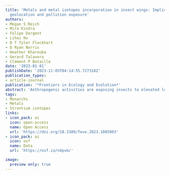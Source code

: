 ```yaml
---
title: 'Metals and metal isotopes incorporation in insect wings: Implications for
  geolocation and pollution exposure'
authors:
- Megan S Reich
- Mira Kindra
- Felipe Dargent
- Lihai Hu
- D T Tyler Flockhart
- D Ryan Norris
- Heather Kharouba
- Gerard Talavera
- Clément P Bataille
date: '2023-01-01'
publishDate: '2023-11-05T04:14:55.727318Z'
publication_types:
- article-journal
publication: '*Frontiers in Ecology and Evolution*'
abstract: 'Anthropogenic activities are exposing insects to elevated levels of toxic metals and are altering the bioavailability of essential metals. Metals and metal isotopes have also become promising tools for the geolocation of migratory insects. Understanding the pathways of metal incorporation in insect tissues is thus important for assessing the role of metals in insect physiology and ecology and for the development of metals and metal isotopes as geolocation tools. We conducted a diet-switching experiment on monarch butterflies [Danaus plexippus (L.)] with controlled larval and adult diets to evaluate the sources of 23 metals and metalloids, strontium isotopes, and lead isotopes to insect wing tissues over a period of 8 weeks. Concentrations of Ca, Co, Mo, and Sb differed between the sexes or with body mass. Ni and Zn bioaccumulated in the insect wing tissues over time, likely from the adult diet, while increases in Al, Cr, Cd, Cu, Fe, and Pb were, at least partially, from external sources (i.e., dust aerosols). Bioaccumulation of Pb in the monarch wings was confirmed by Pb isotopes to mainly be sourced from external anthropogenic sources, revealing the potential of Pb isotopes to become an indicator and tracer of metal pollution exposure along migratory paths. Concentrations of Ba, Cs, Mg, Na, Rb, Sr, Ti, Tl, and U appeared to be unaffected by intrinsic factors or additions of metals from adult dietary or external sources, and their potential for geolocation should be  further explored. Strontium isotope ratios remained indicative of the larval diet, at least in males, supporting its potential as a geolocation tool. However, the difference in strontium isotope ratios between sexes, as well as the possibility of external contamination by wetting, requires further investigation. Our results demonstrate the complexity of metal incorporation processes in insects and the value of studying metals to develop new tools to quantify pollution exposure, metal toxicity, micronutrient uptake, and insect mobility.'
tags:
- Monarchs
- Metals
- Strontium isotopes
links:
- icon_pack: ai
  icon: open-access
  name: Open Access
  url: 'https://doi.org/10.3389/fevo.2023.1085903'
- icon_pack: ai
  icon: osf
  name: Data
  url: 'https://osf.io/n4pvm/'

image: 
  preview only: true
---
```

